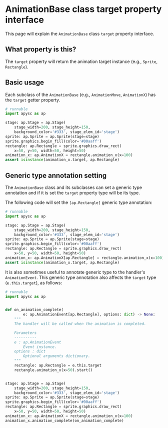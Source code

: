 # AnimationBase class target property interface

This page will explain the `AnimationBase` class `target` property interface.

## What property is this?

The `target` property will return the animation target instance (e.g., `Sprite`, `Rectangle`).

## Basic usage

Each subclass of the `AnimationBase` (e.g., `AnimationMove`, `AnimationX`) has the `target` getter property.

```py
# runnable
import apysc as ap

stage: ap.Stage = ap.Stage(
    stage_width=200, stage_height=150,
    background_color='#333', stage_elem_id='stage')
sprite: ap.Sprite = ap.Sprite(stage=stage)
sprite.graphics.begin_fill(color='#00aaff')
rectangle: ap.Rectangle = sprite.graphics.draw_rect(
    x=50, y=50, width=50, height=50)
animation_x: ap.AnimationX = rectangle.animation_x(x=100)
assert isinstance(animation_x.target, ap.Rectangle)
```

## Generic type annotation setting

The `AnimationBase` class and its subclasses can set a generic type annotation and if it is set the `target` property type will be its type.

The following code will set the `[ap.Rectangle]` generic type annotation:

```py
# runnable
import apysc as ap

stage: ap.Stage = ap.Stage(
    stage_width=200, stage_height=150,
    background_color='#333', stage_elem_id='stage')
sprite: ap.Sprite = ap.Sprite(stage=stage)
sprite.graphics.begin_fill(color='#00aaff')
rectangle: ap.Rectangle = sprite.graphics.draw_rect(
    x=50, y=50, width=50, height=50)
animation_x: ap.AnimationX[ap.Rectangle] = rectangle.animation_x(x=100)
assert isinstance(animation_x.target, ap.Rectangle)
```

It is also sometimes useful to annotate generic type to the handler's `AnimationEvent`. This generic type annotation also affects the `target` type (`e.this.target`), as follows:

```py
# runnable
import apysc as ap


def on_animation_complete(
        e: ap.AnimationEvent[ap.Rectangle], options: dict) -> None:
    """
    The handler will be called when the animation is completed.

    Parameters
    ----------
    e : ap.AnimationEvent
        Event instance.
    options : dict
        Optional arguments dictionary.
    """
    rectangle: ap.Rectangle = e.this.target
    rectangle.animation_x(x=50).start()


stage: ap.Stage = ap.Stage(
    stage_width=200, stage_height=150,
    background_color='#333', stage_elem_id='stage')
sprite: ap.Sprite = ap.Sprite(stage=stage)
sprite.graphics.begin_fill(color='#00aaff')
rectangle: ap.Rectangle = sprite.graphics.draw_rect(
    x=50, y=50, width=50, height=50)
animation_x: ap.AnimationX = rectangle.animation_x(x=100)
animation_x.animation_complete(on_animation_complete)
```
